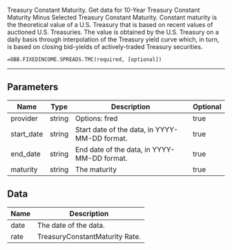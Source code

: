 <!-- markdownlint-disable MD041 -->

Treasury Constant Maturity.  Get data for 10-Year Treasury Constant Maturity Minus Selected Treasury Constant Maturity. Constant maturity is the theoretical value of a U.S. Treasury that is based on recent values of auctioned U.S. Treasuries. The value is obtained by the U.S. Treasury on a daily basis through interpolation of the Treasury yield curve which, in turn, is based on closing bid-yields of actively-traded Treasury securities.

```excel wordwrap
=OBB.FIXEDINCOME.SPREADS.TMC(required, [optional])
```

---

## Parameters

| Name | Type | Description | Optional |
| ---- | ---- | ----------- | -------- |
| provider | string | Options: fred | true |
| start_date | string | Start date of the data, in YYYY-MM-DD format. | true |
| end_date | string | End date of the data, in YYYY-MM-DD format. | true |
| maturity | string | The maturity | true |

## Data

| Name | Description |
| ---- | ----------- |
| date | The date of the data.  |
| rate | TreasuryConstantMaturity Rate.  |

